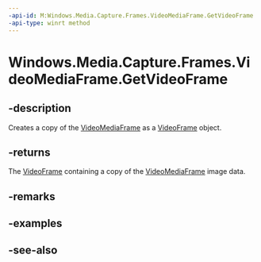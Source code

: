 ```yaml
---
-api-id: M:Windows.Media.Capture.Frames.VideoMediaFrame.GetVideoFrame
-api-type: winrt method
---
```


<!-- Method syntax
public Windows.Media.VideoFrame GetVideoFrame()
-->

# Windows.Media.Capture.Frames.VideoMediaFrame.GetVideoFrame

## -description
Creates a copy of the [VideoMediaFrame](videomediaframe.md) as a [VideoFrame](videomediaframe_getvideoframe_824740069.md) object.

## -returns
The [VideoFrame](videomediaframe_getvideoframe_824740069.md) containing a copy of the [VideoMediaFrame](videomediaframe.md) image data.

## -remarks

## -examples

## -see-also
